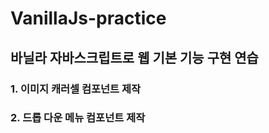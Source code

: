 # VanillaJs-practice

## 바닐라 자바스크립트로 웹 기본 기능 구현 연습

### 1. 이미지 캐러셀 컴포넌트 제작

### 2. 드롭 다운 메뉴 컴포넌트 제작
